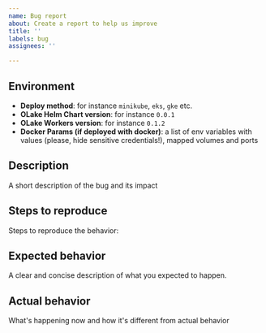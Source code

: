 ```yaml
---
name: Bug report
about: Create a report to help us improve
title: ''
labels: bug
assignees: ''

---
```


## Environment

- **Deploy method**: for instance  `minikube`, `eks`, `gke` etc.
- **OLake Helm Chart version**:  for instance `0.0.1`
- **OLake Workers version**: for instance `0.1.2`
- **Docker Params (if deployed with docker)**: a list of env variables with values (please, hide sensitive credentials!), mapped volumes and ports

## Description
A short description of the bug and its impact

## Steps to reproduce

Steps to reproduce the behavior:

## Expected behavior

A clear and concise description of what you expected to happen.

## Actual behavior

What's happening now and how it's different from actual behavior
